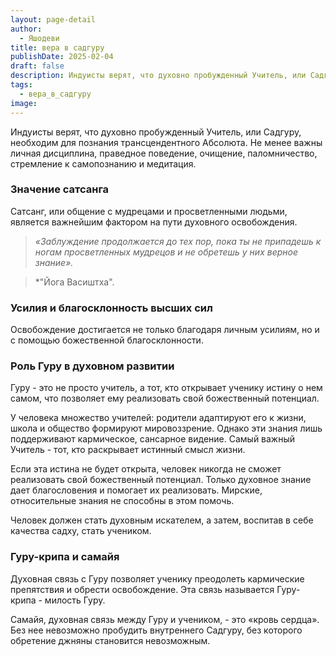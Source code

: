 ```yaml
---
layout: page-detail
author:
  - Яшодеви
title: вера в садгуру
publishDate: 2025-02-04
draft: false
description: Индуисты верят, что духовно пробужденный Учитель, или Садгуру, необходим для познания трансцендентного Абсолюта. Не менее важны личная дисциплина, праведное поведение, очищение, паломничество, стремление к самопознанию и медитация.
tags:
  - вера_в_садгуру
image:
---
```

Индуисты верят, что духовно пробужденный Учитель, или Садгуру, необходим для познания трансцендентного Абсолюта. Не менее важны личная дисциплина, праведное поведение, очищение, паломничество, стремление к самопознанию и медитация.
### Значение сатсанга

Сатсанг, или общение с мудрецами и просветленными людьми, является важнейшим фактором на пути духовного освобождения.

>*«Заблуждение продолжается до тех пор, пока ты не припадешь к ногам просветленных мудрецов и не обретешь у них верное знание».*

>*"Йога Васиштха".    

### Усилия и благосклонность высших сил

Освобождение достигается не только благодаря личным усилиям, но и с помощью божественной благосклонности.

### Роль Гуру в духовном развитии

Гуру - это не просто учитель, а тот, кто открывает ученику истину о нем самом, что позволяет ему реализовать свой божественный потенциал.

У человека множество учителей: родители адаптируют его к жизни, школа и общество формируют мировоззрение. Однако эти знания лишь поддерживают кармическое, сансарное видение. Самый важный Учитель - тот, кто раскрывает истинный смысл жизни.

Если эта истина не будет открыта, человек никогда не сможет реализовать свой божественный потенциал. Только духовное знание дает благословения и помогает их реализовать. Мирские, относительные знания не способны в этом помочь.

Человек должен стать духовным искателем, а затем, воспитав в себе качества садху, стать учеником.

### Гуру-крипа и самайя

Духовная связь с Гуру позволяет ученику преодолеть кармические препятствия и обрести освобождение. Эта связь называется Гуру-крипа - милость Гуру.

Самайя, духовная связь между Гуру и учеником, - это «кровь сердца». Без нее невозможно пробудить внутреннего Садгуру, без которого обретение джняны становится невозможным.